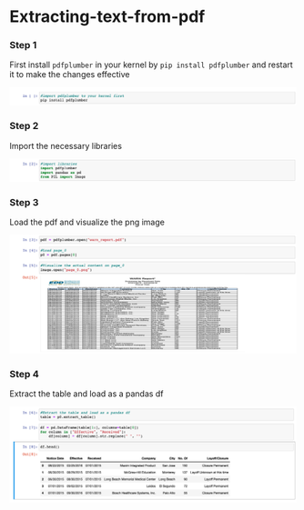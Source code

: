 # Extracting-text-from-pdf

### Step 1
First install ```pdfplumber``` in your kernel by ```pip install pdfplumber``` and restart it to make the changes effective
<p align="center">
  <img width="" height="" src="https://github.com/AntonyGN/Extracting-text-from-pdf/blob/main/1.png">
</p>

### Step 2
Import the necessary libraries
<p align="center">
  <img width="" height="" src="https://github.com/AntonyGN/Extracting-text-from-pdf/blob/main/2.png">
</p>

### Step 3
Load the pdf and visualize the png image 
<p align="center">
  <img width="" height="" src="https://github.com/AntonyGN/Extracting-text-from-pdf/blob/main/3.png">
</p>

### Step 4
Extract the table and load as a pandas df
<p align="center">
  <img width="" height="" src="https://github.com/AntonyGN/Extracting-text-from-pdf/blob/main/4.png">
</p>

